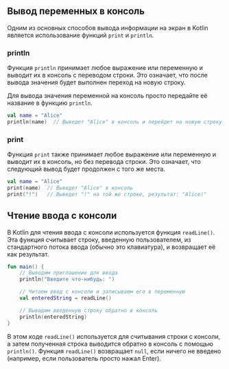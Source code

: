 ## Вывод переменных в консоль

Одним из основных способов вывода информации на экран в Kotlin является использование функций `print` и `println`.

### println

Функция `println` принимает любое выражение или переменную и выводит их в консоль с переводом строки. Это означает, что после вывода значения будет выполнен переход на новую строку.

Для вывода значения переменной на консоль просто передайте её название в функцию `println`.

```kotlin
val name = "Alice"
println(name)  // Выведет "Alice" в консоль и перейдет на новую строку
```

### print

Функция `print` также принимает любое выражение или переменную и выводит их в консоль, но без перевода строки. Это означает, что следующий вывод будет продолжен с того же места.

```kotlin
val name = "Alice"
print(name)  // Выведет "Alice" в консоль
print("!")   // Выведет "!" на той же строке, результат: "Alice!"
```

## Чтение ввода с консоли 

В Kotlin для чтения ввода с консоли используется функция `readLine()`. Эта функция считывает строку, введенную пользователем, из стандартного потока ввода (обычно это клавиатура), и возвращает её как результат.

```kotlin
fun main() {
    // Выводим приглашение для ввода
    println("Введите что-нибудь: ")

    // Читаем ввод с консоли и записываем его в переменную
    val enteredString = readLine()

    // Выводим введенную строку обратно в консоль
    println(enteredString)
}
```

В этом коде `readLine()` используется для считывания строки с консоли, а затем полученная строка выводится обратно в консоль с помощью `println()`. Функция `readLine()` возвращает `null`, если ничего не введено (например, если пользователь просто нажал Enter).